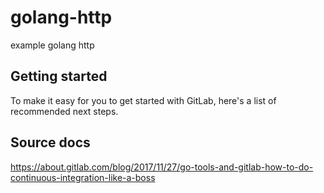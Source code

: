 # golang-http

example golang http

## Getting started

To make it easy for you to get started with GitLab, here's a list of recommended next steps.

## Source docs
https://about.gitlab.com/blog/2017/11/27/go-tools-and-gitlab-how-to-do-continuous-integration-like-a-boss